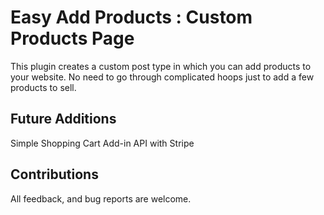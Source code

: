 # Easy Add Products : Custom Products Page
This plugin creates a custom post type in which you can add products to your website. 
No need to go through complicated hoops just to add a few products to sell. 

## Future Additions 
Simple Shopping Cart Add-in
API with Stripe

## Contributions

All feedback, and bug reports are welcome.